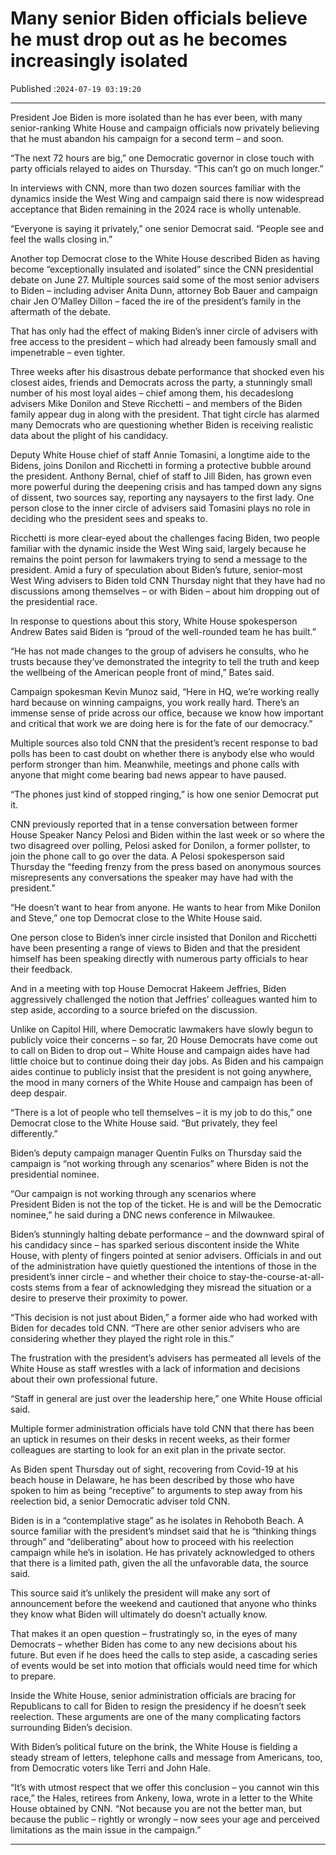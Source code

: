 # Many senior Biden officials believe he must drop out as he becomes increasingly isolated

Published :`2024-07-19 03:19:20`

---

President Joe Biden is more isolated than he has ever been, with many senior-ranking White House and campaign officials now privately believing that he must abandon his campaign for a second term – and soon.

“The next 72 hours are big,” one Democratic governor in close touch with party officials relayed to aides on Thursday. “This can’t go on much longer.”

In interviews with CNN, more than two dozen sources familiar with the dynamics inside the West Wing and campaign said there is now widespread acceptance that Biden remaining in the 2024 race is wholly untenable.

“Everyone is saying it privately,” one senior Democrat said. “People see and feel the walls closing in.”

Another top Democrat close to the White House described Biden as having become “exceptionally insulated and isolated” since the CNN presidential debate on June 27. Multiple sources said some of the most senior advisers to Biden – including adviser Anita Dunn, attorney Bob Bauer and campaign chair Jen O’Malley Dillon – faced the ire of the president’s family in the aftermath of the debate.

That has only had the effect of making Biden’s inner circle of advisers with free access to the president – which had already been famously small and impenetrable – even tighter.

Three weeks after his disastrous debate performance that shocked even his closest aides, friends and Democrats across the party, a stunningly small number of his most loyal aides – chief among them, his decadeslong advisers Mike Donilon and Steve Ricchetti – and members of the Biden family appear dug in along with the president. That tight circle has alarmed many Democrats who are questioning whether Biden is receiving realistic data about the plight of his candidacy.

Deputy White House chief of staff Annie Tomasini, a longtime aide to the Bidens, joins Donilon and Ricchetti in forming a protective bubble around the president. Anthony Bernal, chief of staff to Jill Biden, has grown even more powerful during the deepening crisis and has tamped down any signs of dissent, two sources say, reporting any naysayers to the first lady. One person close to the inner circle of advisers said Tomasini plays no role in deciding who the president sees and speaks to.

Ricchetti is more clear-eyed about the challenges facing Biden, two people familiar with the dynamic inside the West Wing said, largely because he remains the point person for lawmakers trying to send a message to the president. Amid a fury of speculation about Biden’s future, senior-most West Wing advisers to Biden told CNN Thursday night that they have had no discussions among themselves – or with Biden – about him dropping out of the presidential race.

In response to questions about this story, White House spokesperson Andrew Bates said Biden is “proud of the well-rounded team he has built.”

“He has not made changes to the group of advisers he consults, who he trusts because they’ve demonstrated the integrity to tell the truth and keep the wellbeing of the American people front of mind,” Bates said.

Campaign spokesman Kevin Munoz said, “Here in HQ, we’re working really hard because on winning campaigns, you work really hard. There’s an immense sense of pride across our office, because we know how important and critical that work we are doing here is for the fate of our democracy.”

Multiple sources also told CNN that the president’s recent response to bad polls has been to cast doubt on whether there is anybody else who would perform stronger than him. Meanwhile, meetings and phone calls with anyone that might come bearing bad news appear to have paused.

“The phones just kind of stopped ringing,” is how one senior Democrat put it.

CNN previously reported that in a tense conversation between former House Speaker Nancy Pelosi and Biden within the last week or so where the two disagreed over polling, Pelosi asked for Donilon, a former pollster, to join the phone call to go over the data. A Pelosi spokesperson said Thursday the “feeding frenzy from the press based on anonymous sources misrepresents any conversations the speaker may have had with the president.”

“He doesn’t want to hear from anyone. He wants to hear from Mike Donilon and Steve,” one top Democrat close to the White House said.

One person close to Biden’s inner circle insisted that Donilon and Ricchetti have been presenting a range of views to Biden and that the president himself has been speaking directly with numerous party officials to hear their feedback.

And in a meeting with top House Democrat Hakeem Jeffries, Biden aggressively challenged the notion that Jeffries’ colleagues wanted him to step aside, according to a source briefed on the discussion.

Unlike on Capitol Hill, where Democratic lawmakers have slowly begun to publicly voice their concerns – so far, 20 House Democrats have come out to call on Biden to drop out – White House and campaign aides have had little choice but to continue doing their day jobs. As Biden and his campaign aides continue to publicly insist that the president is not going anywhere, the mood in many corners of the White House and campaign has been of deep despair.

“There is a lot of people who tell themselves – it is my job to do this,” one Democrat close to the White House said. “But privately, they feel differently.”

Biden’s deputy campaign manager Quentin Fulks on Thursday said the campaign is “not working through any scenarios” where Biden is not the presidential nominee.

“Our campaign is not working through any scenarios where President Biden is not the top of the ticket. He is and will be the Democratic nominee,” he said during a DNC news conference in Milwaukee.

Biden’s stunningly halting debate performance – and the downward spiral of his candidacy since – has sparked serious discontent inside the White House, with plenty of fingers pointed at senior advisers. Officials in and out of the administration have quietly questioned the intentions of those in the president’s inner circle – and whether their choice to stay-the-course-at-all-costs stems from a fear of acknowledging they misread the situation or a desire to preserve their proximity to power.

“This decision is not just about Biden,” a former aide who had worked with Biden for decades told CNN. “There are other senior advisers who are considering whether they played the right role in this.”

The frustration with the president’s advisers has permeated all levels of the White House as staff wrestles with a lack of information and decisions about their own professional future.

“Staff in general are just over the leadership here,” one White House official said.

Multiple former administration officials have told CNN that there has been an uptick in resumes on their desks in recent weeks, as their former colleagues are starting to look for an exit plan in the private sector.

As Biden spent Thursday out of sight, recovering from Covid-19 at his beach house in Delaware, he has been described by those who have spoken to him as being “receptive” to arguments to step away from his reelection bid, a senior Democratic adviser told CNN.

Biden is in a “contemplative stage” as he isolates in Rehoboth Beach. A source familiar with the president’s mindset said that he is “thinking things through” and “deliberating” about how to proceed with his reelection campaign while he’s in isolation. He has privately acknowledged to others that there is a limited path, given the all the unfavorable data, the source said.

This source said it’s unlikely the president will make any sort of announcement before the weekend and cautioned that anyone who thinks they know what Biden will ultimately do doesn’t actually know.

That makes it an open question – frustratingly so, in the eyes of many Democrats – whether Biden has come to any new decisions about his future. But even if he does heed the calls to step aside, a cascading series of events would be set into motion that officials would need time for which to prepare.

Inside the White House, senior administration officials are bracing for Republicans to call for Biden to resign the presidency if he doesn’t seek reelection. These arguments are one of the many complicating factors surrounding Biden’s decision.

With Biden’s political future on the brink, the White House is fielding a steady stream of letters, telephone calls and message from Americans, too, from Democratic voters like Terri and John Hale.

“It’s with utmost respect that we offer this conclusion – you cannot win this race,” the Hales, retirees from Ankeny, Iowa, wrote in a letter to the White House obtained by CNN. “Not because you are not the better man, but because the public – rightly or wrongly – now sees your age and perceived limitations as the main issue in the campaign.”

---

